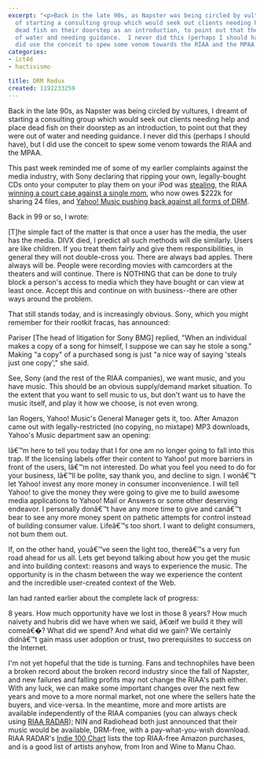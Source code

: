 ```yaml
---
excerpt: "<p>Back in the late 90s, as Napster was being circled by vultures, I dreamt
  of starting a consulting group which would seek out clients needing help and place
  dead fish on their doorstep as an introduction, to point out that they were out
  of water and needing guidance.  I never did this (perhaps I should have), but I
  did use the conceit to spew some venom towards the RIAA and the MPAA.</p>"
categories:
- ict4d
- hactivismo

title: DRM Redux
created: 1192233259
---
```

<p>Back in the late 90s, as Napster was being circled by vultures, I dreamt of starting a consulting group which would seek out clients needing help and place dead fish on their doorstep as an introduction, to point out that they were out of water and needing guidance.  I never did this (perhaps I should have), but I did use the conceit to spew some venom towards the RIAA and the MPAA.</p>

<p>This past week reminded me of some of my earlier complaints against the media industry, with Sony declaring that ripping your own, legally-bought CDs onto your computer to play them on your iPod was <a href="http://arstechnica.com/news.ars/post/20071002-sony-bmgs-chief-anti-piracy-lawyer-copying-music-you-own-is-stealing.html">stealing</a>, the RIAA <a href="http://yro.slashdot.org/article.pl?sid=07/10/04/2232211">winning a court case against a single mom</a>, who now owes $222k for sharing 24 files, and <a href="http://www.fistfulayen.com/blog/?p=127">Yahoo! Music pushing back against all forms of DRM</a>.</p>

<p>Back in 99 or so, I wrote:</p>

[T]he simple fact of the matter is that once a user has the media, the user has the media. DIVX died, I predict all such methods will die similarly. Users are like children. If you treat them fairly and give them responsibilities, in general they will not double-cross you. There are always bad apples. There always will be. People were recording movies with camcorders at the theaters and will continue. There is NOTHING that can be done to truly block a person's access to media which they have bought or can view at least once. Accept this and continue on with business--there are other ways around the problem.

<p>That still stands today, and is increasingly obvious.  Sony, which you might remember for their rootkit fracas, has announced:</p>

Pariser [The head of litigation for Sony BMG] replied, "When an individual makes a copy of a song for himself, I suppose we can say he stole a song." Making "a copy" of a purchased song is just "a nice way of saying 'steals just one copy'," she said.

<p>See, Sony (and the rest of the RIAA companies), we want music, and you have music.  This should be an obvious supply/demand market situation.  To the extent that you want to sell music to us, but don't want us to have the music itself, and play it how we choose, is not even wrong.</p>

<p>Ian Rogers, Yahoo! Music's General Manager gets it, too.  After Amazon came out with legally-restricted (no copying, no mixtape) MP3 downloads, Yahoo's Music department saw an opening:</p>

Iâ€™m here to tell you today that I for one am no longer going to fall into this trap. If the licensing labels offer their content to Yahoo! put more barriers in front of the users, Iâ€™m not interested. Do what you feel you need to do for your business, Iâ€™ll be polite, say thank you, and decline to sign. I wonâ€™t let Yahoo! invest any more money in consumer inconvenience. I will tell Yahoo! to give the money they were going to give me to build awesome media applications to Yahoo! Mail or Answers or some other deserving endeavor. I personally donâ€™t have any more time to give and canâ€™t bear to see any more money spent on pathetic attempts for control instead of building consumer value. Lifeâ€™s too short. I want to delight consumers, not bum them out.

<p>If, on the other hand, youâ€™ve seen the light too, thereâ€™s a very fun road ahead for us all. Lets get beyond talking about how you get the music and into building context: reasons and ways to experience the music. The opportunity is in the chasm between the way we experience the content and the incredible user-created context of the Web.</p>

<p>Ian had ranted earlier about the complete lack of progress:</p>

8 years. How much opportunity have we lost in those 8 years? How much naivety and hubris did we have when we said, â€œif we build it they will comeâ€�? What did we spend? And what did we gain? We certainly didnâ€™t gain mass user adoption or trust, two prerequisites to success on the Internet.

<p>I'm not yet hopeful that the tide is turning.  Fans and technophiles have been a broken record about the broken record industry since the fall of Napster, and new failures and falling profits may not change the RIAA's path either.  With any luck, we can make some important changes over the next few years and move to a more normal market, not one where the sellers hate the buyers, and vice-versa.  In the meantime, more and more artists are available independently of the RIAA companies (you can always check using <a href="http://www.riaaradar.com">RIAA RADAR</a>); NIN and Radiohead both just announced that their music would be available, DRM-free, with a pay-what-you-wish download.  RIAA RADAR's <a href="http://www.riaaradar.com/zeitgeist.asp">Indie 100 Chart</a> lists the top RIAA-free Amazon purchases, and is a good list of artists anyhow, from Iron and Wine to Manu Chao.<br />
</p>
